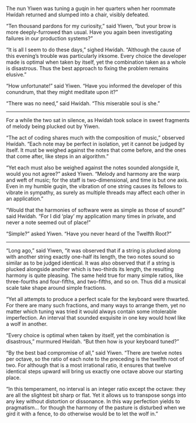 The nun Yíwen was tuning a guqin in her quarters when her roommate Hwídah returned and slumped into a chair, visibly defeated.

“Ten thousand pardons for my curiosity,” said Yíwen, “but your brow is more deeply-furrowed than usual.  Have you again been investigating failures in our production systems?”

“It is all I seem to do these days,” sighed Hwídah. “Although the cause of this evening’s trouble was particularly irksome. Every choice the developer made is optimal when taken by itself, yet the combination taken as a whole is disastrous. Thus the best approach to fixing the problem remains elusive.”

“How unfortunate!” said Yíwen.  “Have you informed the developer of this conundrum, that they might meditate upon it?”

“There was no need,” said Hwídah.  “This miserable soul is she.”

----------

For a while the two sat in silence, as Hwídah took solace in sweet fragments of melody being plucked out by Yíwen.

“The act of coding shares much with the composition of music,” observed Hwídah.  “Each note may be perfect in isolation, yet it cannot be judged by itself.  It must be weighed against the notes that come before, and the ones that come after, like steps in an algorithm.”

“Yet each must also be weighed against the notes sounded alongside it, would you not agree?” asked Yíwen.  “Melody and harmony are the warp and weft of music; for the staff is two-dimensional, and time is but one axis.  Even in my humble guqin, the vibration of one string causes its fellows to vibrate in sympathy, as surely as multiple threads may affect each other in an application.”

“Would that the harmonies of software were as simple as those of sound!” said Hwídah.  “For I did ‘play’ my application many times in private, and never a note seemed out of place!”

“Simple?” asked Yíwen.  “Have you never heard of the Twelfth Root?”

----------

“Long ago,” said Yiwen, “it was observed that if a string is plucked along with another string exactly one-half its length, the two notes sound so similar as to be judged identical.  It was also observed that if a string is plucked alongside another which is two-thirds its length, the resulting harmony is quite pleasing.  The same held true for many simple ratios, like three-fourths and four-fifths, and two-fifths, and so on.  Thus did a musical scale take shape around simple fractions.

“Yet all attempts to produce a perfect scale for the keyboard were thwarted.  For there are many such fractions, and many ways to arrange them, yet no matter which tuning was tried it would always contain some intolerable imperfection. An interval that sounded exquisite in one key would howl like a wolf in another.

“Every choice is optimal when taken by itself, yet the combination is disastrous,” murmured Hwídah.  “But then how is your keyboard tuned?”

“By the best bad compromise of all,” said Yíwen.  “There are twelve notes per octave, so the ratio of each note to the preceding is the twelfth root of two.  For although that is a most irrational ratio, it ensures that twelve identical steps upward will bring us exactly one octave above our starting place.

“In this temperament, no interval is an integer ratio except the octave: they are all the slightest bit sharp or flat.  Yet it allows us to transpose songs into any key without distortion or dissonance.  In this way perfection yields to pragmatism... for though the harmony of the pasture is disturbed when we gird it with a fence, to do otherwise would be to let the wolf in.” 
